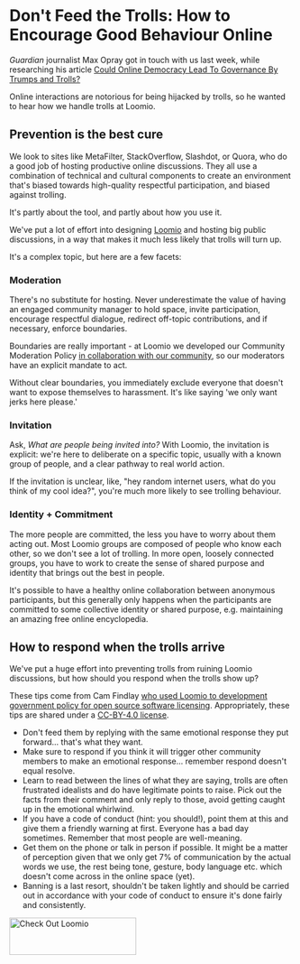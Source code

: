# Don't Feed the Trolls: How to Encourage Good Behaviour Online

*Guardian* journalist Max Opray got in touch with us last week, while researching his article [Could Online Democracy Lead To Governance By Trumps and Trolls?](https://www.theguardian.com/sustainable-business/2016/oct/24/could-online-democracy-lead-to-governance-by-trumps-and-trolls) 

Online interactions are notorious for being hijacked by trolls, so he wanted to hear how we handle trolls at Loomio.

## Prevention is the best cure

We look to sites like MetaFilter, StackOverflow, Slashdot, or Quora, who do a good job of hosting productive online discussions. They all use a combination of technical and cultural components to create an environment that's biased towards high-quality respectful participation, and biased against trolling. 

It's partly about the tool, and partly about how you use it.

We've put a lot of effort into designing [Loomio](http://loomio.org) and hosting big public discussions, in a way that makes it much less likely that trolls will turn up.

It's a complex topic, but here are a few facets:


### Moderation

There's no substitute for hosting. Never underestimate the value of having an engaged community manager to hold space, invite participation, encourage respectful dialogue, redirect off-topic contributions, and if necessary, enforce boundaries. 

Boundaries are really important - at Loomio we developed our Community Moderation Policy [in collaboration with our community](https://www.loomio.org/d/DkoxeI3Q/community-moderation-policy-let-s-design-it-together), so our moderators have an explicit mandate to act.

Without clear boundaries, you immediately exclude everyone that doesn't want to expose themselves to harassment. It's like saying 'we only want jerks here please.'


### Invitation

Ask, *What are people being invited into?* With Loomio, the invitation is explicit: we're here to deliberate on a specific topic, usually with a known group of people, and a clear pathway to real world action.

If the invitation is unclear, like, "hey random internet users, what do you think of my cool idea?", you're much more likely to see trolling behaviour.


### Identity + Commitment

The more people are committed, the less you have to worry about them acting out. Most Loomio groups are composed of people who know each other, so we don't see a lot of trolling. In more open, loosely connected groups, you have to work to create the sense of shared purpose and identity that brings out the best in people.

It's possible to have a healthy online collaboration between anonymous participants, but this generally only happens when the participants are committed to some collective identity or shared purpose, e.g. maintaining an amazing free online encyclopedia.


## How to respond when the trolls arrive

We've put a huge effort into preventing trolls from ruining Loomio discussions, but how should you respond when the trolls show up?

These tips come from Cam Findlay [who used Loomio to development government policy for open source software licensing](https://www.ict.govt.nz/guidance-and-resources/case-studies/open-data/nzgoal-software-extension/). Appropriately, these tips are shared under a [CC-BY-4.0 license](https://creativecommons.org/licenses/by/4.0/).

* Don't feed them by replying with the same emotional response they put forward... that's what they want.
* Make sure to respond if you think it will trigger other community members to make an emotional response... remember respond doesn't equal resolve.
* Learn to read between the lines of what they are saying, trolls are often frustrated idealists and do have legitimate points to raise. Pick out the facts from their comment and only reply to those, avoid getting caught up in the emotional whirlwind.
* If you have a code of conduct (hint: you should!), point them at this and give them a friendly warning at first. Everyone has a bad day sometimes. Remember that most people are well-meaning.
* Get them on the phone or talk in person if possible. It might be a matter of perception given that we only get 7% of communication by the actual words we use, the rest being tone, gesture, body language etc. which doesn't come across in the online space (yet).
* Banning is a last resort, shouldn't be taken lightly and should be carried out in accordance with your code of conduct to ensure it's done fairly and consistently.

<div><a href="https://www.loomio.org/?utm_source=blog"><img class="  wp-image-4870 aligncenter" src="https://loomio.files.wordpress.com/2016/10/screen-shot-2016-10-12-at-12-40-06-pm.png" alt="Check Out Loomio" width="225" height="66" /></a></div>